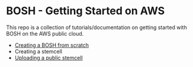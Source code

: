 # BOSH - Getting Started on AWS

This repo is a collection of tutorials/documentation on getting started with BOSH on the AWS public cloud.

* [Creating a BOSH from scratch](creating-a-bosh-from-scratch.md)
* Creating a stemcell
* [Uploading a public stemcell](uploading-public-stemcell.md)